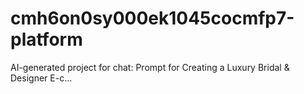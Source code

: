 # cmh6on0sy000ek1045cocmfp7-platform
AI-generated project for chat: Prompt for Creating a Luxury Bridal &amp; Designer E-c...
